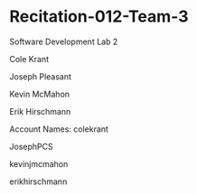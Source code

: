 # Recitation-012-Team-3
Software Development Lab 2

Cole Krant

Joseph Pleasant

Kevin McMahon

Erik Hirschmann


Account Names:
colekrant

JosephPCS

kevinjmcmahon

erikhirschmann
